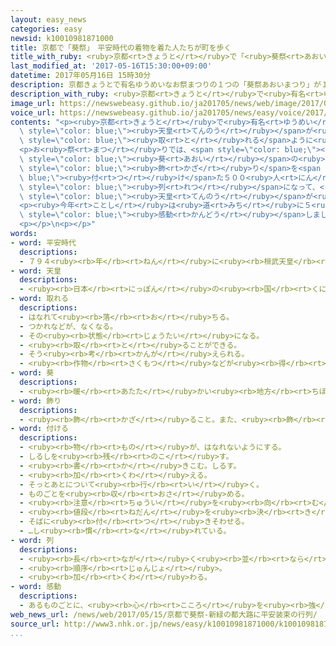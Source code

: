 ```yaml
---
layout: easy_news
categories: easy
newsid: k10010981871000
title: 京都で「葵祭」　平安時代の着物を着た人たちが町を歩く
title_with_ruby: <ruby>京都<rt>きょうと</rt></ruby>で「<ruby>葵祭<rt>あおいまつり</rt></ruby>」　<ruby>平安時代<rt>へいあんじだい</rt></ruby>の<ruby>着物<rt>きもの</rt></ruby>を<ruby>着<rt>き</rt></ruby>た<ruby>人<rt>ひと</rt></ruby>たちが<ruby>町<rt>まち</rt></ruby>を<ruby>歩<rt>ある</rt></ruby>く
last_modified_at: '2017-05-16T15:30:00+09:00'
datetime: 2017年05月16日 15時30分
description: 京都きょうとで有名ゆうめいなお祭まつりの１つの「葵祭あおいまつり」が１５日にちにありました。
description_with_ruby: <ruby>京都<rt>きょうと</rt></ruby>で<ruby>有名<rt>ゆうめい</rt></ruby>なお<ruby>祭<rt>まつ</rt></ruby>りの１つの「<ruby>葵祭<rt>あおいまつり</rt></ruby>」が１５<ruby>日<rt>にち</rt></ruby>にありました。
image_url: https://newswebeasy.github.io/ja201705/news/web/image/2017/05/16/k10010981871000.jpg
voice_url: https://newswebeasy.github.io/ja201705/news/easy/voice/2017/05/16/k10010981871000.mp3
contents: "<p><ruby>京都<rt>きょうと</rt></ruby>で<ruby>有名<rt>ゆうめい</rt></ruby>なお<ruby>祭<rt>まつ</rt></ruby>りの１つの「<ruby>葵祭<rt>あおいまつり</rt></ruby>」が１５<ruby>日<rt>にち</rt></ruby>にありました。このお<ruby>祭<rt>まつ</rt></ruby>りは１４００<ruby>年<rt>ねん</rt></ruby>ぐらい<ruby>前<rt>まえ</rt></ruby>、<span\
  \ style=\"color: blue;\"><ruby>天皇<rt>てんのう</rt></ruby></span>が<ruby>米<rt>こめ</rt></ruby>などがたくさん<span\
  \ style=\"color: blue;\"><ruby>取<rt>と</rt></ruby>れる</span>ように<ruby>祈<rt>いの</rt></ruby>ったことから<ruby>始<rt>はじ</rt></ruby>まったと<ruby>言<rt>い</rt></ruby>われています。</p>\n\
  <p>お<ruby>祭<rt>まつ</rt></ruby>りでは、<span style=\"color: blue;\"><ruby>平安時代<rt>へいあんじだい</rt></ruby></span>の<ruby>着物<rt>きもの</rt></ruby>を<ruby>着<rt>き</rt></ruby>て、<span\
  \ style=\"color: blue;\"><ruby>葵<rt>あおい</rt></ruby></span>の<ruby>葉<rt>は</rt></ruby>の<span\
  \ style=\"color: blue;\"><ruby>飾<rt>かざ</rt></ruby>り</span>を<span style=\"color:\
  \ blue;\"><ruby>付<rt>つ</rt></ruby>け</span>た５００<ruby>人<rt>にん</rt></ruby>ぐらいが<span\
  \ style=\"color: blue;\"><ruby>列<rt>れつ</rt></ruby></span>になって、<ruby>昔<rt>むかし</rt></ruby><span\
  \ style=\"color: blue;\"><ruby>天皇<rt>てんのう</rt></ruby></span>が<ruby>住<rt>す</rt></ruby>んでいた<ruby>京都御所<rt>きょうとごしょ</rt></ruby>を<ruby>出発<rt>しゅっぱつ</rt></ruby>しました。そして、<ruby>下鴨神社<rt>しもがもじんじゃ</rt></ruby>と<ruby>上賀茂神社<rt>かみがもじんじゃ</rt></ruby>までの<ruby>道<rt>みち</rt></ruby>をゆっくり<ruby>歩<rt>ある</rt></ruby>きました。</p>\n\
  <p><ruby>今年<rt>ことし</rt></ruby>は<ruby>道<rt>みち</rt></ruby>に５<ruby>万<rt>まん</rt></ruby><ruby>人<rt>にん</rt></ruby>ぐらいが<ruby>来<rt>き</rt></ruby>て、お<ruby>祭<rt>まつ</rt></ruby>りを<ruby>楽<rt>たの</rt></ruby>しんでいました。<ruby>滋賀県<rt>しがけん</rt></ruby>から<ruby>来<rt>き</rt></ruby>た<ruby>女性<rt>じょせい</rt></ruby>は「<ruby>初<rt>はじ</rt></ruby>めて<ruby>見<rt>み</rt></ruby>て、とても<span\
  \ style=\"color: blue;\"><ruby>感動<rt>かんどう</rt></ruby></span>しました」と<ruby>話<rt>はな</rt></ruby>していました。</p>\n\
  <p></p>\n<p></p>"
words:
- word: 平安時代
  descriptions:
  - ７９４<ruby><rb>年</rb><rt>ねん</rt></ruby>に<ruby><rb>桓武天皇</rb><rt>かんむてんのう</rt></ruby>が<ruby><rb>今</rb><rt>いま</rt></ruby>の<ruby><rb>京都</rb><rt>きょうと</rt></ruby>に<ruby><rb>都</rb><rt>みやこ</rt></ruby>をうつしてから、<ruby><rb>鎌倉幕府</rb><rt>かまくらばくふ</rt></ruby>が<ruby><rb>開</rb><rt>ひら</rt></ruby>かれるまでの、<ruby><rb>約</rb><rt>やく</rt></ruby>４００<ruby><rb>年間</rb><rt>ねんかん</rt></ruby>。<ruby><rb>貴族</rb><rt>きぞく</rt></ruby>が<ruby><rb>政治</rb><rt>せいじ</rt></ruby>を<ruby><rb>行</rb><rt>おこな</rt></ruby>い、<ruby><rb>文化</rb><rt>ぶんか</rt></ruby>が<ruby><rb>栄</rb><rt>さか</rt></ruby>えた。
- word: 天皇
  descriptions:
  - <ruby><rb>日本</rb><rt>にっぽん</rt></ruby>の<ruby><rb>国</rb><rt>くに</rt></ruby>の<ruby><rb>象徴</rb><rt>しょうちょう</rt></ruby>としてあおがれている<ruby><rb>人</rb><rt>ひと</rt></ruby>。
- word: 取れる
  descriptions:
  - はなれて<ruby><rb>落</rb><rt>お</rt></ruby>ちる。
  - つかれなどが、なくなる。
  - その<ruby><rb>状態</rb><rt>じょうたい</rt></ruby>になる。
  - <ruby><rb>取</rb><rt>と</rt></ruby>ることができる。
  - そう<ruby><rb>考</rb><rt>かんが</rt></ruby>えられる。
  - <ruby><rb>作物</rb><rt>さくもつ</rt></ruby>などが<ruby><rb>得</rb><rt>え</rt></ruby>られる。
- word: 葵
  descriptions:
  - <ruby><rb>暖</rb><rt>あたた</rt></ruby>かい<ruby><rb>地方</rb><rt>ちほう</rt></ruby>の<ruby><rb>庭</rb><rt>にわ</rt></ruby>などに<ruby><rb>植</rb><rt>う</rt></ruby>える<ruby><rb>草花</rb><rt>くさばな</rt></ruby>。タチアオイ・モミジアオイなど<ruby><rb>種類</rb><rt>しゅるい</rt></ruby>が<ruby><rb>多</rb><rt>おお</rt></ruby>い。<ruby><rb>夏</rb><rt>なつ</rt></ruby>、<ruby><rb>赤</rb><rt>あか</rt></ruby>・ピンク・<ruby><rb>白</rb><rt>しろ</rt></ruby>などの<ruby><rb>花</rb><rt>はな</rt></ruby>が<ruby><rb>咲</rb><rt>さ</rt></ruby>く。
- word: 飾り
  descriptions:
  - <ruby><rb>飾</rb><rt>かざ</rt></ruby>ること。また、<ruby><rb>飾</rb><rt>かざ</rt></ruby>って<ruby><rb>美</rb><rt>うつく</rt></ruby>しく<ruby><rb>見</rb><rt>み</rt></ruby>せるもの。
- word: 付ける
  descriptions:
  - <ruby><rb>物</rb><rt>もの</rt></ruby>が、はなれないようにする。
  - しるしを<ruby><rb>残</rb><rt>のこ</rt></ruby>す。
  - <ruby><rb>書</rb><rt>か</rt></ruby>きこむ。しるす。
  - <ruby><rb>加</rb><rt>くわ</rt></ruby>える。
  - そっとあとについて<ruby><rb>行</rb><rt>い</rt></ruby>く。
  - ものごとを<ruby><rb>収</rb><rt>おさ</rt></ruby>める。
  - <ruby><rb>注意</rb><rt>ちゅうい</rt></ruby>を<ruby><rb>向</rb><rt>む</rt></ruby>ける。
  - <ruby><rb>値段</rb><rt>ねだん</rt></ruby>を<ruby><rb>決</rb><rt>き</rt></ruby>める。
  - そばに<ruby><rb>付</rb><rt>つ</rt></ruby>きそわせる。
  - …し<ruby><rb>慣</rb><rt>な</rt></ruby>れている。
- word: 列
  descriptions:
  - <ruby><rb>長</rb><rt>なが</rt></ruby>く<ruby><rb>並</rb><rt>なら</rt></ruby>ぶ。<ruby><rb>並</rb><rt>なら</rt></ruby>んだもの。
  - <ruby><rb>順序</rb><rt>じゅんじょ</rt></ruby>。
  - <ruby><rb>加</rb><rt>くわ</rt></ruby>わる。
- word: 感動
  descriptions:
  - あるものごとに、<ruby><rb>心</rb><rt>こころ</rt></ruby>を<ruby><rb>強</rb><rt>つよ</rt></ruby>く<ruby><rb>動</rb><rt>うご</rt></ruby>かされること。
web_news_url: /news/web/2017/05/15/京都で葵祭-新緑の都大路に平安装束の行列/
source_url: http://www3.nhk.or.jp/news/easy/k10010981871000/k10010981871000.html
...
```

